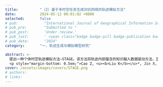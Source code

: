 ```yaml
---
title:          "（2）基于多时空任务生成对抗网络的轨迹模拟方法"
date:           2024-05-12 00:01:02 +0800
selected:       false
# pub:            "International Journal of Geographical Information Science (IJGIS)"
# pub_pre:        "Submitted to "
# pub_post:       'Under review.'
# pub_last:       ' <span class="badge badge-pill badge-publication badge-success">Spotlight</span>'
# pub_date:       "2024"
category:       "一、轨迹生成与模拟模型研究"

abstract: >-
  提出一种个体时空轨迹模拟方法—STAGE。该方法将轨迹内部蕴含的知识融入数据驱动方法，显式地指导轨迹生成过程。首先，设计个体活动序列生成辅助任务，可以帮助模型捕捉人类日常活动的时序模式。其次，设计街道层面的个体轨迹生成作为另一辅助任务，并在对抗训练过程中设计了空间一致性损失，以加强对轨迹生成过程的空间约束，有助于再现人类移动的空间分布。实验结果表明，所生成的轨迹数据能够在不泄露个人隐私的同时复现人类移动模式，且可有效替代真实数据用于下游应用任务。<a href='https://mp.weixin.qq.com/s/j7eZiQvLWuoGKdFa-zpqqg' target='_blank'>[详细介绍]</a>
  <p style="margin-bottom: 0.5em;">Cao Z, <u><b>Liu K</b></u>*, Jin X, Ning L, Yin L, Lu F. STAGE: A Spatiotemporal-Knowledge Enhanced Multi-Task Generative Adversarial Network (GAN) for Trajectory Generation[J]. International Journal of Geographical Information Science, 2024.（中科院一区SCI）<a href='https://doi.org/10.1080/13658816.2023.2292570' target='_blank'>[paper]</a></p>
cover: /assets/images/covers/STAGE.png
# authors:
# links:
---
```

